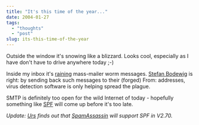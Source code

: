 ```yaml
---
title: "It's this time of the year..."
date: 2004-01-27
tags: 
  - "thoughts"
  - "post"
slug: its-this-time-of-the-year
---
```


Outside the window it's snowing like a blizzard. Looks cool, especially as I have don't have to drive anywhere today ;-)

Inside my inbox it's [raining](http://www.messagelabs.com/news/virusnews/detail/default.asp?contentItemId=733&region=) mass-mailer worm messages. [Stefan Bodewig](http://stefanbodewig.blogger.de/) is right: by sending back such messages to their (forged) From: addresses, virus detection software is only helping spread the plague.

SMTP is definitely too open for the wild Internet of today - hopefully something like [SPF](http://spf.pobox.com/) will come up before it's too late.

_Update: [Urs](http://www.circle.ch/blog/index.php?m=200401#1310) finds out that [SpamAssassin](http://www.google.ch/search?q=spamassassin) will support SPF in V2.70._
